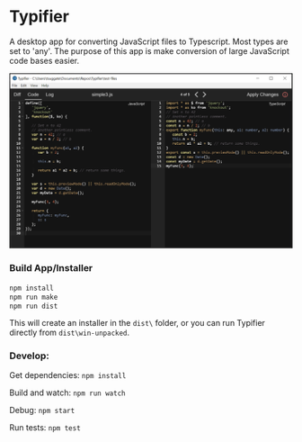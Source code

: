 # Typifier

A desktop app for converting JavaScript files to Typescript. Most types are set to 'any'. The purpose of this app is make conversion of large JavaScript code bases easier.

![Screen1](docs/screen1.PNG)

### Build App/Installer

```
npm install
npm run make
npm run dist
```

This will create an installer in the `dist\` folder, or you can run Typifier directly from `dist\win-unpacked`.

### Develop:
Get dependencies:
`npm install`

Build and watch:
`npm run watch`

Debug:
`npm start`

Run tests:
`npm test`

